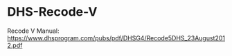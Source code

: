 # DHS-Recode-V
Recode V Manual:
https://www.dhsprogram.com/pubs/pdf/DHSG4/Recode5DHS_23August2012.pdf
